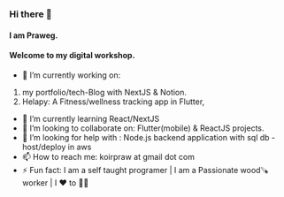 ### Hi there 👋
#### I am Praweg.

#### Welcome to my digital workshop. 

- 🔭 I’m currently working on: 
1) my portfolio/tech-Blog with NextJS & Notion.
2) Helapy: A Fitness/wellness tracking app in Flutter, 
- 🌱 I’m currently learning React/NextJS
- 👯 I’m looking to collaborate on: Flutter(mobile) & ReactJS projects.
- 🤔 I’m looking for help with : Node.js backend application with sql db - host/deploy in aws 
- 📫 How to reach me: koirpraw at gmail dot com
- ⚡ Fun fact: I am a self taught programer | I am a Passionate wood🪚worker | I ❤️ to 🏃🏽

